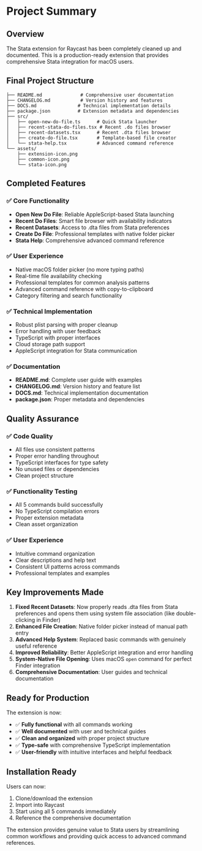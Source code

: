 # Project Summary

## Overview
The Stata extension for Raycast has been completely cleaned up and documented. This is a production-ready extension that provides comprehensive Stata integration for macOS users.

## Final Project Structure
```
├── README.md              # Comprehensive user documentation
├── CHANGELOG.md           # Version history and features
├── DOCS.md               # Technical implementation details
├── package.json          # Extension metadata and dependencies
├── src/
│   ├── open-new-do-file.ts      # Quick Stata launcher
│   ├── recent-stata-do-files.tsx # Recent .do files browser
│   ├── recent-datasets.tsx      # Recent .dta files browser
│   ├── create-do-file.tsx       # Template-based file creator
│   └── stata-help.tsx           # Advanced command reference
└── assets/
    ├── extension-icon.png
    ├── common-icon.png
    └── stata-icon.png
```

## Completed Features

### ✅ Core Functionality
- **Open New Do File**: Reliable AppleScript-based Stata launching
- **Recent Do Files**: Smart file browser with availability indicators
- **Recent Datasets**: Access to .dta files from Stata preferences
- **Create Do File**: Professional templates with native folder picker
- **Stata Help**: Comprehensive advanced command reference

### ✅ User Experience
- Native macOS folder picker (no more typing paths)
- Real-time file availability checking
- Professional templates for common analysis patterns
- Advanced command reference with copy-to-clipboard
- Category filtering and search functionality

### ✅ Technical Implementation
- Robust plist parsing with proper cleanup
- Error handling with user feedback
- TypeScript with proper interfaces
- Cloud storage path support
- AppleScript integration for Stata communication

### ✅ Documentation
- **README.md**: Complete user guide with examples
- **CHANGELOG.md**: Version history and feature list
- **DOCS.md**: Technical implementation documentation
- **package.json**: Proper metadata and dependencies

## Quality Assurance

### ✅ Code Quality
- All files use consistent patterns
- Proper error handling throughout
- TypeScript interfaces for type safety
- No unused files or dependencies
- Clean project structure

### ✅ Functionality Testing
- All 5 commands build successfully
- No TypeScript compilation errors
- Proper extension metadata
- Clean asset organization

### ✅ User Experience
- Intuitive command organization
- Clear descriptions and help text
- Consistent UI patterns across commands
- Professional templates and examples

## Key Improvements Made

1. **Fixed Recent Datasets**: Now properly reads .dta files from Stata preferences and opens them using system file association (like double-clicking in Finder)
2. **Enhanced File Creation**: Native folder picker instead of manual path entry
3. **Advanced Help System**: Replaced basic commands with genuinely useful reference
4. **Improved Reliability**: Better AppleScript integration and error handling
5. **System-Native File Opening**: Uses macOS `open` command for perfect Finder integration
6. **Comprehensive Documentation**: User guides and technical documentation

## Ready for Production

The extension is now:
- ✅ **Fully functional** with all commands working
- ✅ **Well documented** with user and technical guides  
- ✅ **Clean and organized** with proper project structure
- ✅ **Type-safe** with comprehensive TypeScript implementation
- ✅ **User-friendly** with intuitive interfaces and helpful feedback

## Installation Ready

Users can now:
1. Clone/download the extension
2. Import into Raycast
3. Start using all 5 commands immediately
4. Reference the comprehensive documentation

The extension provides genuine value to Stata users by streamlining common workflows and providing quick access to advanced command references.
